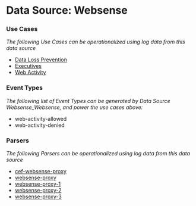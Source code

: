 Data Source: Websense
=====================

### Use Cases

_The following Use Cases can be operationalized using log data from this data source_

* [Data Loss Prevention](usecase_data_loss_prevention.md)
* [Executives](usecase_executives.md)
* [Web Activity](usecase_web_activity.md)


### Event Types

_The following list of Event Types can be generated by Data Source Websense_Websense, and power the use cases above:_

- web-activity-allowed
- web-activity-denied


### Parsers

_The following Parsers can be operationalized using log data from this data source_

* [cef-websense-proxy](parserContent_cef-websense-proxy.md)
* [websense-proxy](parserContent_websense-proxy.md)
* [websense-proxy-1](parserContent_websense-proxy-1.md)
* [websense-proxy-2](parserContent_websense-proxy-2.md)
* [websense-proxy-3](parserContent_websense-proxy-3.md)
